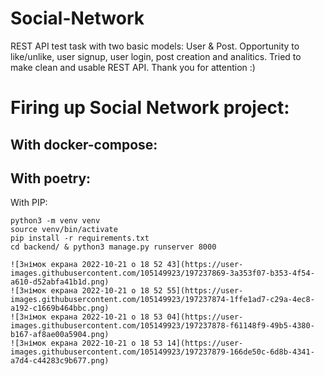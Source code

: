 # Social-Network
REST API test task with two basic models: User &amp; Post. Opportunity to like/unlike, user signup, user login, post creation and analitics. Tried to make ​clean and usable REST API. Thank you for attention :)

# Firing up Social Network project:

With docker-compose:
-
With poetry:
-
With PIP:
```
python3 -m venv venv
source venv/bin/activate
pip install -r requirements.txt
cd backend/ & python3 manage.py runserver 8000

![Знімок екрана 2022-10-21 о 18 52 43](https://user-images.githubusercontent.com/105149923/197237869-3a353f07-b353-4f54-a610-d52abfa41b1d.png)
![Знімок екрана 2022-10-21 о 18 52 55](https://user-images.githubusercontent.com/105149923/197237874-1ffe1ad7-c29a-4ec8-a192-c1669b464bbc.png)
![Знімок екрана 2022-10-21 о 18 53 04](https://user-images.githubusercontent.com/105149923/197237878-f61148f9-49b5-4380-b167-af8ae00a5904.png)
![Знімок екрана 2022-10-21 о 18 53 14](https://user-images.githubusercontent.com/105149923/197237879-166de50c-6d8b-4341-a7d4-c44283c9b677.png)
